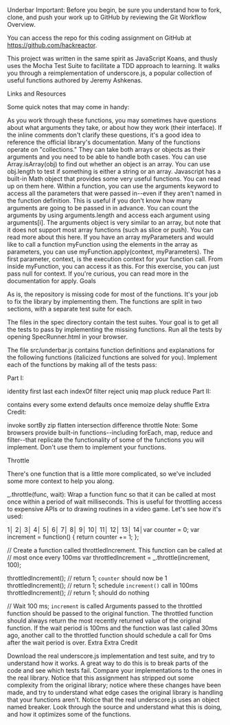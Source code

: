 Underbar
Important: Before you begin, be sure you understand how to fork, clone, and push your work up to GitHub by reviewing the Git Workflow Overview.

You can access the repo for this coding assignment on GitHub at https://github.com/hackreactor.

This project was written in the same spirit as JavaScript Koans, and thusly uses the Mocha Test Suite to facilitate a TDD approach to learning. It walks you through a reimplementation of underscore.js, a popular collection of useful functions authored by Jeremy Ashkenas.

Links and Resources

Some quick notes that may come in handy:

As you work through these functions, you may sometimes have questions about what arguments they take, or about how they work (their interface). If the inline comments don't clarify these questions, it's a good idea to reference the official library's documentation.
Many of the functions operate on "collections." They can take both arrays or objects as their arguments and you need to be able to handle both cases.
You can use Array.isArray(obj) to find out whether an object is an array.
You can use obj.length to test if something is either a string or an array.
Javascript has a built-in Math object that provides some very useful functions. You can read up on them here.
Within a function, you can use the arguments keyword to access all the parameters that were passed in--even if they aren't named in the function definition. This is useful if you don't know how many arguments are going to be passed in in advance.
You can count the arguments by using arguments.length and access each argument using arguments[i].
The arguments object is very similar to an array, but note that it does not support most array functions (such as slice or push). You can read more about this here.
If you have an array myParameters and would like to call a function myFunction using the elements in the array as parameters, you can use myFunction.apply(context, myParameters). The first parameter, context, is the execution context for your function call. From inside myFunction, you can access it as this. For this exercise, you can just pass null for context. If you're curious, you can read more in the documentation for apply.
Goals

As is, the repository is missing code for most of the functions. It's your job to fix the library by implementing them. The functions are split in two sections, with a separate test suite for each.

The files in the spec directory contain the test suites. Your goal is to get all the tests to pass by implementing the missing functions. Run all the tests by opening SpecRunner.html in your browser.

The file src/underbar.js contains function definitions and explanations for the following functions (italicized functions are solved for you). Implement each of the functions by making all of the tests pass:

Part I:

identity
first
last
each
indexOf
filter
reject
uniq
map
pluck
reduce
Part II:

contains
every
some
extend
defaults
once
memoize
delay
shuffle
Extra Credit:

invoke
sortBy
zip
flatten
intersection
difference
throttle
Note: Some browsers provide built-in functions--including forEach, map, reduce and filter--that replicate the functionality of some of the functions you will implement. Don't use them to implement your functions.

Throttle

There's one function that is a little more complicated, so we've included some more context to help you along.

_.throttle(func, wait): Wrap a function func so that it can be called at most once within a period of wait milliseconds. This is useful for throttling access to expensive APIs or to drawing routines in a video game. Let's see how it's used:

  1│
  2│
  3│
  4│
  5│
  6│
  7│
  8│
  9│
 10│
 11│
 12│
 13│
 14│var counter = 0;
var increment = function() {
  return counter += 1;
};

// Create a function called throttledIncrement. This function can be called at
// most once every 100ms
var throttledIncrement = _.throttle(increment, 100);

throttledIncrement(); // return 1; `counter` should now be 1
throttledIncrement(); // return 1; schedule `increment()` call in 100ms
throttledIncrement(); // return 1; should do nothing

// Wait 100 ms; `increment` is called
Arguments passed to the throttled function should be passed to the original function.
The throttled function should always return the most recently returned value of the original function.
If the wait period is 100ms and the function was last called 30ms ago, another call to the throttled function should schedule a call for 0ms after the wait period is over.
Extra Extra Credit

Download the real underscore.js implementation and test suite, and try to understand how it works. A great way to do this is to break parts of the code and see which tests fail.
Compare your implementations to the ones in the real library. Notice that this assignment has stripped out some complexity from the original library; notice where these changes have been made, and try to understand what edge cases the original library is handling that your functions aren't.
Notice that the real underscore.js uses an object named breaker. Look through the source and understand what this is doing, and how it optimizes some of the functions.
